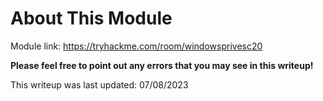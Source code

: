 # About This Module
Module link: https://tryhackme.com/room/windowsprivesc20

**Please feel free to point out any errors that you may see in this writeup!**

This writeup was last updated: 07/08/2023

